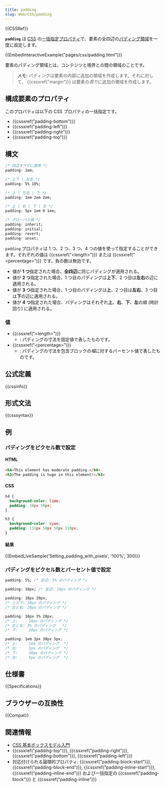 ```yaml
---
title: padding
slug: Web/CSS/padding
---
```


{{CSSRef}}

**`padding`** は [CSS](/ja/docs/Web/CSS) の[一括指定プロパティ](/ja/docs/Web/CSS/Shorthand_properties)で、要素の全四辺の[パディング領域](/ja/docs/Web/CSS/CSS_Box_Model/Introduction_to_the_CSS_box_model#パディング領域)を一度に設定します。

{{EmbedInteractiveExample("pages/css/padding.html")}}

要素のパディング領域とは、コンテンツと境界との間の領域のことです。

> **メモ:** パディングは要素の内部に追加の領域を作成します。それに対して、 {{cssxref("margin")}} は要素の*周り*に追加の領域を作成します。

## 構成要素のプロパティ

このプロパティは以下の CSS プロパティの一括指定です。

- {{cssxref("padding-bottom")}}
- {{cssxref("padding-left")}}
- {{cssxref("padding-right")}}
- {{cssxref("padding-top")}}

## 構文

```css
/* 四辺すべてに適用 */
padding: 1em;

/* 上下 | 左右 */
padding: 5% 10%;

/* 上 | 左右 | 下 */
padding: 1em 2em 2em;

/* 上 | 右 | 下 | 左 */
padding: 5px 1em 0 1em;

/* グローバル値 */
padding: inherit;
padding: initial;
padding: revert;
padding: unset;
```

`padding` プロパティは 1 つ、2 つ、3 つ、4 つの値を使って指定することができます。それぞれの値は {{cssxref("&lt;length&gt;")}} または {{cssxref("&lt;percentage&gt;")}} です。負の数は無効です。

- 値が **1 つ**指定された場合、**全四辺**に同じパディングが適用される。
- 値が **2 つ**指定された場合、1 つ目のパディングは**上下**、2 つ目は**左右**の辺に適用される。
- 値が **3 つ**指定された場合、1 つ目のパディングは**上**、2 つ目は**左右**、3 つ目は**下**の辺に適用される。
- 値が **4 つ**指定された場合、パディングはそれぞれ**上**、**右**、**下**、**左**の順 (時計回り) に適用される。

### 値

- {{cssxref("&lt;length&gt;")}}
  - : パディングの寸法を固定値で表したものです。
- {{cssxref("&lt;percentage&gt;")}}
  - : パディングの寸法を包含ブロックの*幅*に対するパーセント値で表したものです。

## 公式定義

{{cssinfo}}

## 形式文法

{{csssyntax}}

## 例

<h3 id="Setting_padding_with_pixels">パディングをピクセル数で設定</h3>

#### HTML

```html
<h4>This element has moderate padding.</h4>
<h3>The padding is huge in this element!</h3>
```

#### CSS

```css
h4 {
  background-color: lime;
  padding: 20px 50px;
}

h3 {
  background-color: cyan;
  padding: 110px 50px 50px 110px;
}
```

#### 結果

{{EmbedLiveSample('Setting_padding_with_pixels', '100%', 300)}}

### パディングをピクセル数とパーセント値で設定

```css
padding: 5%; /* 全辺: 5% のパディング */

padding: 10px; /* 全辺: 10px のパディング */

padding: 10px 20px;
/* 上と下: 10px のパディング */
/* 左と右: 20px のパディング */

padding: 10px 3% 20px;
/* 上:     10px のパディング */
/* 左と右: 3% のパディング   */
/* 下:     20px のパディング */

padding: 1em 3px 30px 5px;
/* 上:     1em のパディング  */
/* 右:     3px のパディング  */
/* 下:     30px のパディング */
/* 左:     5px のパディング  */
```

## 仕様書

{{Specifications}}

## ブラウザーの互換性

{{Compat}}

## 関連情報

- [CSS 基本ボックスモデル入門](/ja/docs/Web/CSS/CSS_Box_Model/Introduction_to_the_CSS_box_model)
- {{cssxref("padding-top")}}, {{cssxref("padding-right")}}, {{cssxref("padding-bottom")}}, {{cssxref("padding-left")}}
- 対応付けられる論理的プロパティ: {{cssxref("padding-block-start")}}, {{cssxref("padding-block-end")}}, {{cssxref("padding-inline-start")}}, {{cssxref("padding-inline-end")}} および一括指定の {{cssxref("padding-block")}} と {{cssxref("padding-inline")}}
